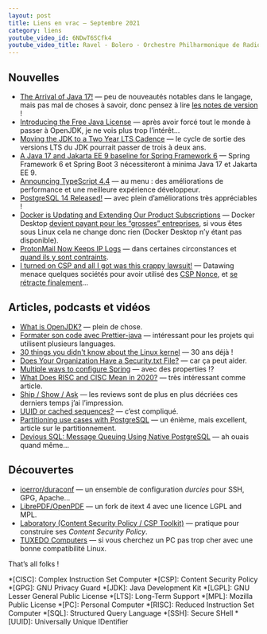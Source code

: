 ```yaml
---
layout: post
title: Liens en vrac — Septembre 2021
category: liens
youtube_video_id: 6NDwT6SCfk4
youtube_video_title: Ravel - Bolero - Orchestre Philharmonique de Radio France
---
```


## Nouvelles

- [The Arrival of Java 17!](https://inside.java/2021/09/14/the-arrival-of-java17/)
  — peu de nouveautés notables dans le langage, mais pas mal de choses à savoir, donc pensez à
  lire [les notes de version](https://www.oracle.com/java/technologies/javase/17-relnote-issues.html) !
- [Introducing the Free Java License](https://blogs.oracle.com/java/post/free-java-license)
  — après avoir forcé tout le monde à passer à OpenJDK, je ne vois plus trop l’intérêt...
- [Moving the JDK to a Two Year LTS Cadence](https://blogs.oracle.com/java/post/moving-the-jdk-to-a-two-year-lts-cadence)
  — le cycle de sortie des versions LTS du JDK pourrait passer de trois à deux ans.
- [A Java 17 and Jakarta EE 9 baseline for Spring Framework 6](https://spring.io/blog/2021/09/02/a-java-17-and-jakarta-ee-9-baseline-for-spring-framework-6)
  — Spring Framework 6 et Spring Boot 3 nécessiteront à minima Java 17 et Jakarta EE 9.
- [Announcing TypeScript 4.4](https://devblogs.microsoft.com/typescript/announcing-typescript-4-4/)
  — au menu : des améliorations de performance et une meilleure expérience développeur.
- [PostgreSQL 14 Released!](https://www.postgresql.org/about/news/postgresql-14-released-2318/)
  — avec plein d’améliorations très appréciables !
- [Docker is Updating and Extending Our Product Subscriptions](https://www.docker.com/blog/updating-product-subscriptions/)
  — Docker Desktop [devient payant pour les “grosses” entreprises](https://www.docker.com/pricing/faq), si vous êtes
  sous Linux cela ne change donc rien (Docker Desktop n’y étant pas disponible).
- [ProtonMail Now Keeps IP Logs](https://www.schneier.com/blog/archives/2021/09/protonmail-now-keeps-ip-logs.html)
  — dans certaines circonstances et [quand ils y sont contraints](https://protonmail.com/blog/transparency-report/).
- [I turned on CSP and all I got was this crappy lawsuit!](https://scotthelme.co.uk/i-turned-on-csp-and-all-i-got-was-this-crappy-lawsuit/)
  — Datawing menace quelques sociétés pour avoir utilisé des [CSP Nonce](https://content-security-policy.com/nonce/),
  et [se rétracte finalement](https://www.theregister.com/2021/08/26/datawing_csp_patent_claims/)...

## Articles, podcasts et vidéos

- [What is OpenJDK?](https://www.azul.com/blog/what-is-openjdk/)
  — plein de chose.
- [Formater son code avec Prettier-java](https://blog.ippon.fr/2021/09/20/formater-son-code-avec-prettier-java/)
  — intéressant pour les projets qui utilisent plusieurs languages.
- [30 things you didn't know about the Linux kernel](https://opensource.com/article/21/8/linux-kernel)
  — 30 ans déjà !
- [Does Your Organization Have a Security.txt File?](https://krebsonsecurity.com/2021/09/does-your-organization-have-a-security-txt-file/)
  — car ça peut aider.
- [Multiple ways to configure Spring](https://blog.frankel.ch/multiple-ways-configure-spring/)
  — avec des properties !?
- [What Does RISC and CISC Mean in 2020?](https://medium.com/swlh/what-does-risc-and-cisc-mean-in-2020-7b4d42c9a9de)
  — très intéressant comme article.
- [Ship / Show / Ask](https://martinfowler.com/articles/ship-show-ask.html)
  — les reviews sont de plus en plus décriées ces derniers temps j’ai l’impression.
- [UUID or cached sequences?](https://dev.to/yugabyte/uuid-or-cached-sequences-42fi)
  — c’est compliqué.
- [Partitioning use cases with PostgreSQL](https://blog.anayrat.info/en/2021/09/01/partitioning-use-cases-with-postgresql/)
  — un énième, mais excellent, article sur le partitionnement.
- [Devious SQL: Message Queuing Using Native PostgreSQL](https://blog.crunchydata.com/blog/message-queuing-using-native-postgresql)
  — ah ouais quand même...

## Découvertes

- [ioerror/duraconf](https://github.com/ioerror/duraconf)
  — un ensemble de configuration _durcies_ pour SSH, GPG, Apache...
- [LibrePDF/OpenPDF](https://github.com/LibrePDF/OpenPDF)
  — un fork de itext 4 avec une licence LGPL and MPL.
- [Laboratory (Content Security Policy / CSP Toolkit)](https://addons.mozilla.org/en-US/firefox/addon/laboratory-by-mozilla/)
  — pratique pour construire ses _Content Security Policy_.
- [TUXEDO Computers](https://www.tuxedocomputers.com/)
  — si vous cherchez un PC pas trop cher avec une bonne compatibilité Linux.

That’s all folks !

*[CISC]: Complex Instruction Set Computer
*[CSP]: Content Security Policy
*[GPG]: GNU Privacy Guard
*[JDK]: Java Development Kit
*[LGPL]: GNU Lesser General Public License
*[LTS]: Long-Term Support
*[MPL]: Mozilla Public License
*[PC]: Personal Computer
*[RISC]: Reduced Instruction Set Computer
*[SQL]: Structured Query Language
*[SSH]: Secure SHell
*[UUID]: Universally Unique IDentifier

